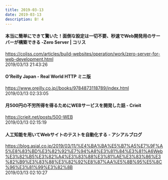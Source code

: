 ```yaml
---
title: 2019-03-13
date: 2019-03-13
description: B! 4
---
```


####   本当に簡単にできて驚いた！面倒な設定は一切不要、秒速でWeb開発用のサーバーが構築できる -Zero Server | コリス
https://coliss.com/articles/build-websites/operation/work/zero-server-for-web-development.html<br>
2019/03/13 21:43:26<br>


#### O'Reilly Japan - Real World HTTP ミニ版
https://www.oreilly.co.jp//books/9784873118789/index.html<br>
2019/03/13 02:33:05<br>


#### 月500円の不労所得を得るためにWEBサービスを開発した話 - Crieit
https://crieit.net/posts/500-WEB<br>
2019/03/13 02:15:19<br>


#### 人工知能を用いてWebサイトのテストを自動化する - アシアルブログ
https://blog.asial.co.jp/2019/03/11/%E4%BA%BA%E5%B7%A5%E7%9F%A5%E8%83%BD%E3%82%92%E7%94%A8%E3%81%84%E3%81%A6Web%E3%82%B5%E3%82%A4%E3%83%88%E3%81%AE%E3%83%86%E3%82%B9%E3%83%88%E3%82%92%E8%87%AA%E5%8B%95%E5%8C%96%E3%81%99%E3%82%8B<br>
2019/03/13 02:10:27<br>


